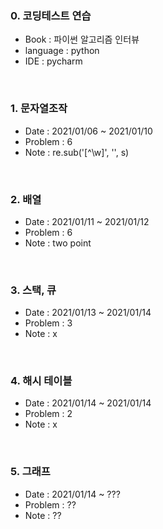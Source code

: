 ### 0. 코딩테스트 연습
- Book      : 파이썬 알고리즘 인터뷰
- language  : python
- IDE       : pycharm

<br>

### 1. 문자열조작
- Date    : 2021/01/06 ~ 2021/01/10
- Problem : 6
- Note    : re.sub('[^\w]', '', s)

<br>

### 2. 배열
- Date    : 2021/01/11 ~ 2021/01/12
- Problem : 6
- Note    : two point

<br>

### 3. 스택, 큐
- Date    : 2021/01/13 ~ 2021/01/14
- Problem : 3
- Note    : x

<br>

### 4. 해시 테이블
- Date    : 2021/01/14 ~ 2021/01/14
- Problem : 2
- Note    : x

<br>

### 5. 그래프
- Date    : 2021/01/14 ~ ???
- Problem : ??
- Note    : ??




